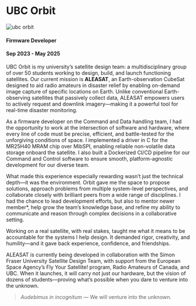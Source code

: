 # UBC Orbit

![ubc orbit](/logos/ubc_orbit.png)

#### Firmware Developer
#### Sep 2023 - May 2025

UBC Orbit is my university’s satellite design team: a multidisciplinary group
of over 50 students working to design, build, and launch functioning
satellites. Our current mission is **ALEASAT**, an Earth-observation CubeSat
designed to aid radio amateurs in disaster relief by enabling on-demand image
capture of specific locations on Earth. Unlike conventional Earth-observing
satellites that passively collect data, ALEASAT empowers users to actively
request and downlink imagery—making it a powerful tool for real-time disaster
monitoring.

As a firmware developer on the Command and Data handling team, I had the
opportunity to work at the intersection of software and hardware, where every
line of code must be precise, efficient, and battle-tested for the unforgiving
conditions of space. I implemented a driver in C for the MR25H40 MRAM chip
over MibSPI, enabling reliable non-volatile data storage onboard the satellite.
I also built a Dockerized CI/CD pipeline for our Command and Control
software to ensure smooth, platform-agnostic development for our diverse team.

What made this experience especially rewarding wasn’t just the technical
depth—it was the environment. Orbit gave me the space to propose solutions,
approach problems from multiple system-level perspectives, and collaborate
closely with brilliant peers from a wide range of disciplines. I had the chance
to lead development efforts, but also to mentor newer member*, help grow the
team’s knowledge base, and refine my ability to communicate and reason through
complex decisions in a collaborative setting.

Working on a real satellite, with real stakes, taught me what it means to be
accountable for the systems I help design. It demanded rigor, creativity, and
humility—and it gave back experience, confidence, and friendships.

ALEASAT is currently being developed in collaboration with the Simon Fraser
University Satellite Design Team, with support from the European Space
Agency’s Fly Your Satellite! program, Radio Amateurs of Canada, and
UBC. When it launches, it will carry not just our hardware, but the vision
of dozens of students—proving what’s possible when you dare to venture into
the unknown.

> *Audebimus in incognitum* — We will venture into the unknown.
